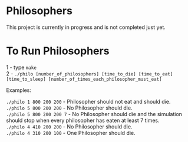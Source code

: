 # Philosophers

This project is currently in progress and is not completed just yet. 

# To Run Philosophers

1 - type `make` <br>
2 - `./philo [number_of_philosophers] [time_to_die] [time_to_eat] [time_to_sleep] [number_of_times_each_philosopher_must_eat]`

Examples:

`./philo 1 800 200 200` - Philosopher should not eat and should die. <br>
`./philo 5 800 200 200` - No Philosopher should die. <br>
`./philo 5 800 200 200 7` - No Philosopher should die and the simulation should stop when every philosopher has eaten at least 7 times. <br>
`./philo 4 410 200 200` - No Philosopher should die. <br>
`./philo 4 310 200 100` - One Philosopher should die. 
